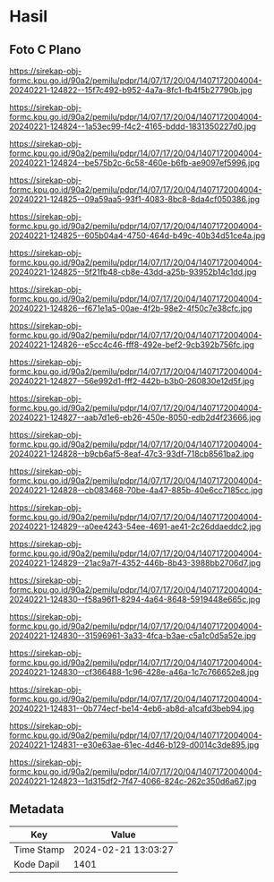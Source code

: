 # Hasil

## Foto C Plano

https://sirekap-obj-formc.kpu.go.id/90a2/pemilu/pdpr/14/07/17/20/04/1407172004004-20240221-124822--15f7c492-b952-4a7a-8fc1-fb4f5b27790b.jpg

https://sirekap-obj-formc.kpu.go.id/90a2/pemilu/pdpr/14/07/17/20/04/1407172004004-20240221-124824--1a53ec99-f4c2-4165-bddd-1831350227d0.jpg

https://sirekap-obj-formc.kpu.go.id/90a2/pemilu/pdpr/14/07/17/20/04/1407172004004-20240221-124824--be575b2c-6c58-460e-b6fb-ae9097ef5996.jpg

https://sirekap-obj-formc.kpu.go.id/90a2/pemilu/pdpr/14/07/17/20/04/1407172004004-20240221-124825--09a59aa5-93f1-4083-8bc8-8da4cf050386.jpg

https://sirekap-obj-formc.kpu.go.id/90a2/pemilu/pdpr/14/07/17/20/04/1407172004004-20240221-124825--605b04a4-4750-464d-b49c-40b34d51ce4a.jpg

https://sirekap-obj-formc.kpu.go.id/90a2/pemilu/pdpr/14/07/17/20/04/1407172004004-20240221-124825--5f21fb48-cb8e-43dd-a25b-93952b14c1dd.jpg

https://sirekap-obj-formc.kpu.go.id/90a2/pemilu/pdpr/14/07/17/20/04/1407172004004-20240221-124826--f671e1a5-00ae-4f2b-98e2-4f50c7e38cfc.jpg

https://sirekap-obj-formc.kpu.go.id/90a2/pemilu/pdpr/14/07/17/20/04/1407172004004-20240221-124826--e5cc4c46-fff8-492e-bef2-9cb392b756fc.jpg

https://sirekap-obj-formc.kpu.go.id/90a2/pemilu/pdpr/14/07/17/20/04/1407172004004-20240221-124827--56e992d1-fff2-442b-b3b0-260830e12d5f.jpg

https://sirekap-obj-formc.kpu.go.id/90a2/pemilu/pdpr/14/07/17/20/04/1407172004004-20240221-124827--aab7d1e6-eb26-450e-8050-edb2d4f23666.jpg

https://sirekap-obj-formc.kpu.go.id/90a2/pemilu/pdpr/14/07/17/20/04/1407172004004-20240221-124828--b9cb6af5-8eaf-47c3-93df-718cb8561ba2.jpg

https://sirekap-obj-formc.kpu.go.id/90a2/pemilu/pdpr/14/07/17/20/04/1407172004004-20240221-124828--cb083468-70be-4a47-885b-40e6cc7185cc.jpg

https://sirekap-obj-formc.kpu.go.id/90a2/pemilu/pdpr/14/07/17/20/04/1407172004004-20240221-124829--a0ee4243-54ee-4691-ae41-2c26ddaeddc2.jpg

https://sirekap-obj-formc.kpu.go.id/90a2/pemilu/pdpr/14/07/17/20/04/1407172004004-20240221-124829--21ac9a7f-4352-446b-8b43-3988bb2706d7.jpg

https://sirekap-obj-formc.kpu.go.id/90a2/pemilu/pdpr/14/07/17/20/04/1407172004004-20240221-124830--f58a96f1-8294-4a64-8648-5919448e665c.jpg

https://sirekap-obj-formc.kpu.go.id/90a2/pemilu/pdpr/14/07/17/20/04/1407172004004-20240221-124830--31596961-3a33-4fca-b3ae-c5a1c0d5a52e.jpg

https://sirekap-obj-formc.kpu.go.id/90a2/pemilu/pdpr/14/07/17/20/04/1407172004004-20240221-124830--cf366488-1c96-428e-a46a-1c7c766652e8.jpg

https://sirekap-obj-formc.kpu.go.id/90a2/pemilu/pdpr/14/07/17/20/04/1407172004004-20240221-124831--0b774ecf-be14-4eb6-ab8d-a1cafd3beb94.jpg

https://sirekap-obj-formc.kpu.go.id/90a2/pemilu/pdpr/14/07/17/20/04/1407172004004-20240221-124831--e30e63ae-61ec-4d46-b129-d0014c3de895.jpg

https://sirekap-obj-formc.kpu.go.id/90a2/pemilu/pdpr/14/07/17/20/04/1407172004004-20240221-124823--1d315df2-7f47-4066-824c-262c350d6a67.jpg


## Metadata

| Key        | Value               |
| ---------- | ------------------- |
| Time Stamp | 2024-02-21 13:03:27 |
| Kode Dapil | 1401                |



